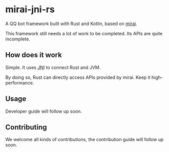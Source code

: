 # mirai-jni-rs
A QQ bot framework built with Rust and Kotlin, based on [mirai](https://github.com/mamoe/mirai).

This framework still needs a lot of work to be completed. Its APIs are quite incomplete.

## How does it work
Simple. It uses <abbr title="Java Native Interface">JNI</abbr> to connect Rust and JVM.

By doing so, Rust can directly access APIs provided by mirai. Keep it high-performance.

## Usage
Developer guide will follow up soon.

## Contributing
We welcome all kinds of contributions, the contribution guide will follow up soon.